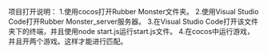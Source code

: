 项目打开说明：
1.使用cocos打开Rubber Monster文件夹。
2.使用Visual Studio Code打开Rubber Monster_server服务器。
3.在Visual Studio Code打开该文件夹下的终端，并且使用node start.js运行start.js文件。
4.在cocos中运行游戏，并且开两个游戏。这样才能进行匹配。
